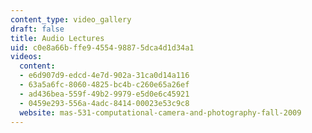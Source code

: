 ```yaml
---
content_type: video_gallery
draft: false
title: Audio Lectures
uid: c0e8a66b-ffe9-4554-9887-5dca4d1d34a1
videos:
  content:
  - e6d907d9-edcd-4e7d-902a-31ca0d14a116
  - 63a5a6fc-8060-4825-bc4b-c260e65a26ef
  - ad436bea-559f-49b2-9979-e5d0e6c45921
  - 0459e293-556a-4adc-8414-00023e53c9c8
  website: mas-531-computational-camera-and-photography-fall-2009
---
```

